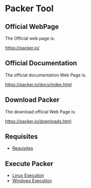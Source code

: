 # Packer Tool

## Official WebPage

The Official web page is:

https://packer.io/

## Official Documentation

The official documentation Web Page is:

https://packer.io/docs/index.html

## Download Packer

The download official Web Page is:

https://packer.io/downloads.html

## Requisites

* [Requisites](Documentation/en/Prerequisites/prerequisites.en-GB.md)

## Execute Packer

* [Linux Execution](Documentation/en/Tools/Packer/installation/linux_execution.en-GB.md)
* [Windows Execution](Documentation/en/Tools/Packer/installation/windows_execution.en-GB.md)
